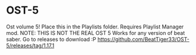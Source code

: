 # OST-5
Ost volume 5! Place this in the Playlists folder. Requires Playlist Manager mod. NOTE: THIS IS NOT THE REAL OST 5
Works for any version of beat saber.
Go to releases to download :P https://github.com/BeatTiger33/OST-5/releases/tag/1.17.1
